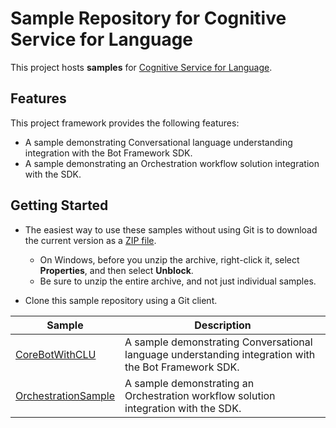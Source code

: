 # Sample Repository for Cognitive Service for Language

This project hosts **samples** for [Cognitive Service for Language](https://docs.microsoft.com/en-us/azure/cognitive-services/language-service/). 

## Features

This project framework provides the following features:

* A sample demonstrating Conversational language understanding integration with the Bot Framework SDK.
* A sample demonstrating an Orchestration workflow solution integration with the SDK. 


## Getting Started

* The easiest way to use these samples without using Git is to download the current version as a [ZIP file](https://github.com/Azure-Samples/cognitive-services-speech-sdk/archive/master.zip).

  * On Windows, before you unzip the archive, right-click it, select **Properties**, and then select **Unblock**.
  * Be sure to unzip the entire archive, and not just individual samples.

* Clone this sample repository using a Git client.


| Sample | Description |
| ---------- | -------- | 
| [CoreBotWithCLU](https://github.com/Azure-Samples/cognitive-service-language-samples/CoreBotWithCLU) | A sample demonstrating Conversational language understanding integration with the Bot Framework SDK. |
| [OrchestrationSample]() | A sample demonstrating an Orchestration workflow solution integration with the SDK.  |
